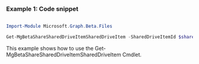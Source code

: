 ### Example 1: Code snippet

```powershell

Import-Module Microsoft.Graph.Beta.Files

Get-MgBetaShareSharedDriveItemSharedDriveItem -SharedDriveItemId $sharedDriveItemId

```
This example shows how to use the Get-MgBetaShareSharedDriveItemSharedDriveItem Cmdlet.

